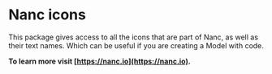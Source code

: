 # Nanc icons

This package gives access to all the icons that are part of Nanc, as well as their text names. Which can be useful if you are creating a Model with code.

**To learn more visit [https://nanc.io](https://nanc.io).**